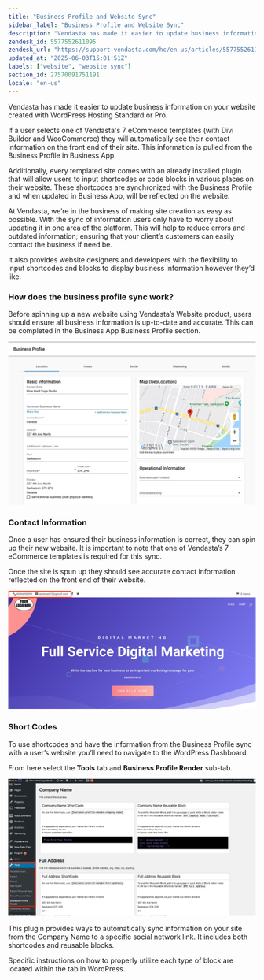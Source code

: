 ```yaml
---
title: "Business Profile and Website Sync"
sidebar_label: "Business Profile and Website Sync"
description: "Vendasta has made it easier to update business information on your website created with WordPress Hosting Standard or Pro.   \n  If a user selects one of Venda"
zendesk_id: 5577552611095
zendesk_url: "https://support.vendasta.com/hc/en-us/articles/5577552611095-Business-Profile-and-Website-Sync"
updated_at: "2025-06-03T15:01:51Z"
labels: ["website", "website sync"]
section_id: 27570091751191
locale: "en-us"
---
```


Vendasta has made it easier to update business information on your website created with WordPress Hosting Standard or Pro. 

If a user selects one of Vendasta's 7 eCommerce templates (with Divi Builder and WooCommerce) they will automatically see their contact information on the front end of their site. This information is pulled from the Business Profile in Business App. 

Additionally, every templated site comes with an already installed plugin that will allow users to input shortcodes or code blocks in various places on their website. These shortcodes are synchronized with the Business Profile and when updated in Business App, will be reflected on the website. 

At Vendasta, we’re in the business of making site creation as easy as possible. With the sync of information users only have to worry about updating it in one area of the platform. This will help to reduce errors and outdated information; ensuring that your client’s customers can easily contact the business if need be. 

It also provides website designers and developers with the flexibility to input shortcodes and blocks to display business information however they’d like. 

### **How does the business profile sync work?**

Before spinning up a new website using Vendasta’s Website product, users should ensure all business information is up-to-date and accurate. This can be completed in the Business App Business Profile section. 

![Screenshot 2025-06-03 at 9.01.34 AM.png](./img/5577552611095-a44e0f295c.png)

### **Contact Information** 

Once a user has ensured their business information is correct, they can spin up their new website. It is important to note that one of Vendasta’s 7 eCommerce templates is required for this sync. 

Once the site is spun up they should see accurate contact information reflected on the front end of their website. 

![ss2.jpg](./img/5577552611095-12c461b4b3.jpg)

### **Short Codes**

To use shortcodes and have the information from the Business Profile sync with a user’s website you’ll need to navigate to the WordPress Dashboard. 

From here select the **Tools** tab and **Business Profile Render** sub-tab. 

![ss3.jpg](./img/5577552611095-c22790ce52.jpg)

This plugin provides ways to automatically sync information on your site from the Company Name to a specific social network link. It includes both shortcodes and reusable blocks.

Specific instructions on how to properly utilize each type of block are located within the tab in WordPress.

